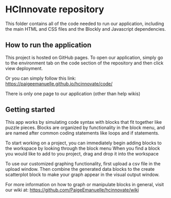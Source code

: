 # HCInnovate repository

This folder contains all of the code needed to run our application, including the main HTML and CSS files and the Blockly and Javascript dependencies.

## How to run the application

This project is hosted on GitHub pages. To open our application, simply go to the environment tab on the code section of the repository and 
then click view deployment. 

Or you can simply follow this link: https://paigeemanuelle.github.io/hcinnovate/code/

There is only one page to our application (other than help wikis)

## Getting started

This app works by simulating code syntax with blocks that fit together like puzzle pieces.
Blocks are organized by functionality in the block menu, and are named after common coding statements like loops and if statements.

To start working on a project, you can immediately begin adding blocks to the workspace by looking through the block menu
When you find a block you would like to add to you project, drag and drop it into the workspace

To use our customized graphing functionality, first upload a csv file in the upload window. Then combine the generated data blocks to 
the create scatterplot block to make your graph appear in the visual output window. 

For more information on how to graph or manipulate blocks in general, visit our wiki at: https://github.com/PaigeEmanuelle/hcinnovate/wiki
